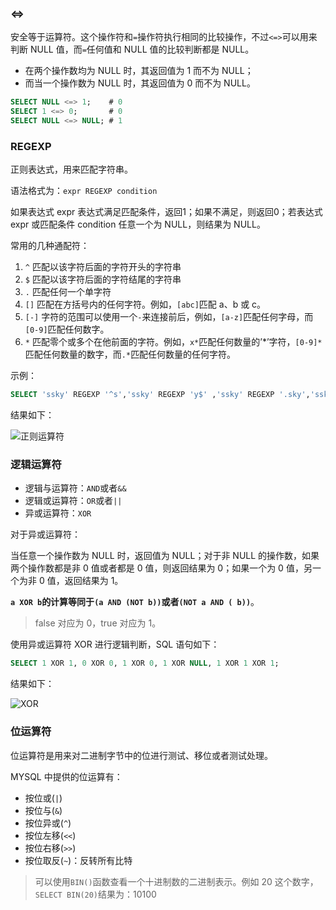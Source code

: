 ### <=>

安全等于运算符。这个操作符和`=`操作符执行相同的比较操作，不过`<=>`可以用来判断 NULL 值，而`=`任何值和 NULL 值的比较判断都是 NULL。

* 在两个操作数均为 NULL 时，其返回值为 1 而不为 NULL；
* 而当一个操作数为 NULL 时，其返回值为 0 而不为 NULL。

```sql
SELECT NULL <=> 1;    # 0
SELECT 1 <=> 0;       # 0
SELECT NULL <=> NULL; # 1
```

### REGEXP

正则表达式，用来匹配字符串。

语法格式为：`expr REGEXP condition`

如果表达式 expr 表达式满足匹配条件，返回1；如果不满足，则返回0；若表达式 expr 或匹配条件 condition 任意一个为 NULL，则结果为 NULL。

常用的几种通配符：

1. `^` 匹配以该字符后面的字符开头的字符串
2. `$` 匹配以该字符后面的字符结尾的字符串
3. `.` 匹配任何一个单字符
4. `[]` 匹配在方括号内的任何字符。例如，`[abc]`匹配 a、b 或 c。
5. `[-]` 字符的范围可以使用一个`-`来连接前后，例如，`[a-z]`匹配任何字母，而`[0-9]`匹配任何数字。
6. `*` 匹配零个或多个在他前面的字符。例如，`x*`匹配任何数量的’*’字符，`[0-9]*`匹配任何数量的数字，而`.*`匹配任何数量的任何字符。

示例：

```sql
SELECT 'ssky' REGEXP '^s','ssky' REGEXP 'y$' ,'ssky' REGEXP '.sky','ssky' REGEXP '[ab]';
```

结果如下：

![正则运算符](http://7xkt52.com1.z0.glb.clouddn.com/markdown/1472186332971.png)


### 逻辑运算符

* 逻辑与运算符：`AND`或者`&&`
* 逻辑或运算符：`OR`或者`||`
* 异或运算符：`XOR`

对于异或运算符：

当任意一个操作数为 NULL 时，返回值为 NULL；对于非 NULL 的操作数，如果两个操作数都是非 0 值或者都是 0 值，则返回结果为 0；如果一个为 0 值，另一个为非 0 值，返回结果为 1。

**`a XOR b`的计算等同于`(a AND (NOT b))`或者`(NOT a AND ( b))`**。

> false 对应为 0，true 对应为 1。

使用异或运算符 XOR 进行逻辑判断，SQL 语句如下：

```sql
SELECT 1 XOR 1, 0 XOR 0, 1 XOR 0, 1 XOR NULL, 1 XOR 1 XOR 1;
```

结果如下：

![XOR](http://7xkt52.com1.z0.glb.clouddn.com/markdown/1472186567470.png)


### 位运算符

位运算符是用来对二进制字节中的位进行测试、移位或者测试处理。

MYSQL 中提供的位运算有：

* 按位或(`|`)
* 按位与(`&`)
* 按位异或(`^`)
* 按位左移(`<<`)
* 按位右移(`>>`)
* 按位取反(`~`)：反转所有比特

> 可以使用`BIN()`函数查看一个十进制数的二进制表示。例如 20 这个数字，`SELECT BIN(20)`结果为：10100

